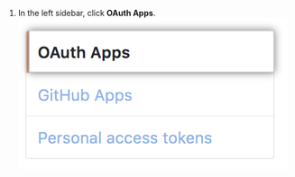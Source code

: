 1. In the left sidebar, click **OAuth Apps**. ![OAuth Apps section](/assets/images/help/settings/developer-settings-oauth-apps.png)
